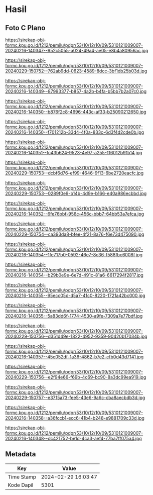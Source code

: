 # Hasil

## Foto C Plano

https://sirekap-obj-formc.kpu.go.id/f212/pemilu/pdpr/53/10/12/10/09/5310121009007-20240216-140347--952c5055-a024-49a4-ae05-e8b4a80956ac.jpg

https://sirekap-obj-formc.kpu.go.id/f212/pemilu/pdpr/53/10/12/10/09/5310121009007-20240229-150752--762ab9dd-0623-4589-8dcc-3bf1db25b03d.jpg

https://sirekap-obj-formc.kpu.go.id/f212/pemilu/pdpr/53/10/12/10/09/5310121009007-20240216-140349--87993377-b857-4a2b-b4fa-b5bb7b2a07c0.jpg

https://sirekap-obj-formc.kpu.go.id/f212/pemilu/pdpr/53/10/12/10/09/5310121009007-20240216-140350--b876f2c8-4696-443c-af33-b25090212650.jpg

https://sirekap-obj-formc.kpu.go.id/f212/pemilu/pdpr/53/10/12/10/09/5310121009007-20240216-140350--f701212b-33d4-4f0a-833c-6d3f4d2cde0b.jpg

https://sirekap-obj-formc.kpu.go.id/f212/pemilu/pdpr/53/10/12/10/09/5310121009007-20240216-140351--fc43b624-9523-4e97-a255-116012b91b14.jpg

https://sirekap-obj-formc.kpu.go.id/f212/pemilu/pdpr/53/10/12/10/09/5310121009007-20240229-150753--dcbf6d76-ef99-4646-9f13-6be2720eacfc.jpg

https://sirekap-obj-formc.kpu.go.id/f212/pemilu/pdpr/53/10/12/10/09/5310121009007-20240229-150753--0289f0e9-b14b-4d9e-b166-e40a986ecbbd.jpg

https://sirekap-obj-formc.kpu.go.id/f212/pemilu/pdpr/53/10/12/10/09/5310121009007-20240216-140352--6fe76bbf-956c-456c-bbb7-64bb53a7efca.jpg

https://sirekap-obj-formc.kpu.go.id/f212/pemilu/pdpr/53/10/12/10/09/5310121009007-20240229-150754--ca393da8-bfee-4f21-8a76-f6e73d475090.jpg

https://sirekap-obj-formc.kpu.go.id/f212/pemilu/pdpr/53/10/12/10/09/5310121009007-20240216-140354--1fe717b0-0592-46e7-8c36-f588fbc6008f.jpg

https://sirekap-obj-formc.kpu.go.id/f212/pemilu/pdpr/53/10/12/10/09/5310121009007-20240216-140354--b29b0e9e-6e7d-491c-81a6-6617294f2817.jpg

https://sirekap-obj-formc.kpu.go.id/f212/pemilu/pdpr/53/10/12/10/09/5310121009007-20240216-140355--95ecc05d-d5a7-41c0-8220-1721a42bc000.jpg

https://sirekap-obj-formc.kpu.go.id/f212/pemilu/pdpr/53/10/12/10/09/5310121009007-20240216-140355--5a83dd6f-1774-4530-a9fe-7309a7e77bdf.jpg

https://sirekap-obj-formc.kpu.go.id/f212/pemilu/pdpr/53/10/12/10/09/5310121009007-20240229-150756--d351d49e-1822-4952-9359-90420b17034b.jpg

https://sirekap-obj-formc.kpu.go.id/f212/pemilu/pdpr/53/10/12/10/09/5310121009007-20240216-140357--45e052df-1a36-4862-b7e2-cfb0d43d7141.jpg

https://sirekap-obj-formc.kpu.go.id/f212/pemilu/pdpr/53/10/12/10/09/5310121009007-20240229-150756--e2f94e66-f69b-4c69-bc90-8a3dc99ea919.jpg

https://sirekap-obj-formc.kpu.go.id/f212/pemilu/pdpr/53/10/12/10/09/5310121009007-20240229-150757--e3715a73-fee5-43e6-9a6c-cba8aecbdb3d.jpg

https://sirekap-obj-formc.kpu.go.id/f212/pemilu/pdpr/53/10/12/10/09/5310121009007-20240216-140358--a36fccb1-ecc6-41b4-b248-e9881709c33d.jpg

https://sirekap-obj-formc.kpu.go.id/f212/pemilu/pdpr/53/10/12/10/09/5310121009007-20240216-140348--dc421752-be1d-4ca3-aef4-77ba7ff075a4.jpg


## Metadata

| Key        | Value               |
| ---------- | ------------------- |
| Time Stamp | 2024-02-29 16:03:47 |
| Kode Dapil | 5301                |



